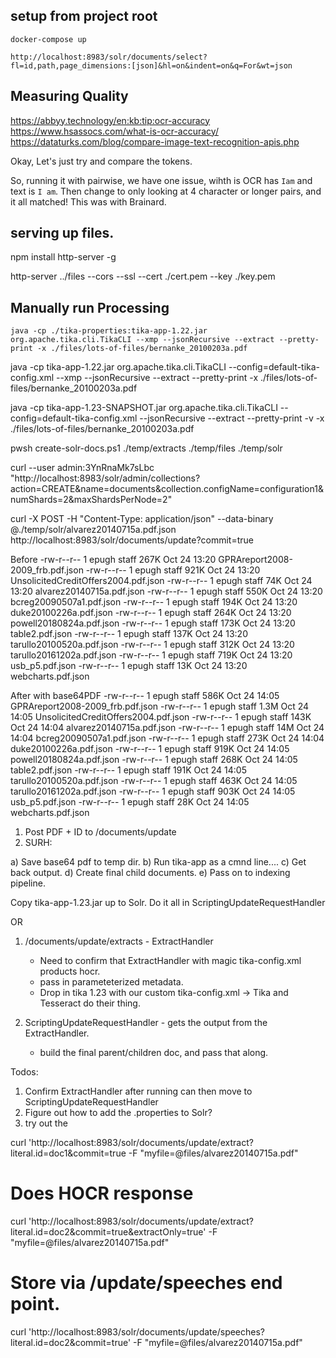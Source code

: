 ## setup from project root

```
docker-compose up
```

```
http://localhost:8983/solr/documents/select?fl=id,path,page_dimensions:[json]&hl=on&indent=on&q=For&wt=json
```

## Measuring Quality

https://abbyy.technology/en:kb:tip:ocr-accuracy
https://www.hsassocs.com/what-is-ocr-accuracy/
https://dataturks.com/blog/compare-image-text-recognition-apis.php

Okay, Let's just try and compare the tokens.

So, running it with pairwise, we have one issue, wihth is OCR has `Iam` and text is `I am`.  Then change to only looking at 4 character or longer pairs, and it all matched!  This was with Brainard.

## serving up files.

npm install http-server -g

http-server ../files --cors --ssl --cert ./cert.pem --key ./key.pem

## Manually run Processing

```
java -cp ./tika-properties:tika-app-1.22.jar org.apache.tika.cli.TikaCLI --xmp --jsonRecursive --extract --pretty-print -x ./files/lots-of-files/bernanke_20100203a.pdf
```

java -cp tika-app-1.22.jar org.apache.tika.cli.TikaCLI --config=default-tika-config.xml --xmp --jsonRecursive --extract --pretty-print -x ./files/lots-of-files/bernanke_20100203a.pdf


java -cp tika-app-1.23-SNAPSHOT.jar org.apache.tika.cli.TikaCLI --config=default-tika-config.xml --jsonRecursive --extract --pretty-print -v -x ./files/lots-of-files/bernanke_20100203a.pdf


pwsh create-solr-docs.ps1 ./temp/extracts ./temp/files ./temp/solr

curl --user admin:3YnRnaMk7sLbc "http://localhost:8983/solr/admin/collections?action=CREATE&name=documents&collection.configName=configuration1&numShards=2&maxShardsPerNode=2"

  curl -X POST -H "Content-Type: application/json" --data-binary @./temp/solr/alvarez20140715a.pdf.json http://localhost:8983/solr/documents/update?commit=true


Before
-rw-r--r--   1 epugh  staff   267K Oct 24 13:20 GPRAreport2008-2009_frb.pdf.json
-rw-r--r--   1 epugh  staff   921K Oct 24 13:20 UnsolicitedCreditOffers2004.pdf.json
-rw-r--r--   1 epugh  staff    74K Oct 24 13:20 alvarez20140715a.pdf.json
-rw-r--r--   1 epugh  staff   550K Oct 24 13:20 bcreg20090507a1.pdf.json
-rw-r--r--   1 epugh  staff   194K Oct 24 13:20 duke20100226a.pdf.json
-rw-r--r--   1 epugh  staff   264K Oct 24 13:20 powell20180824a.pdf.json
-rw-r--r--   1 epugh  staff   173K Oct 24 13:20 table2.pdf.json
-rw-r--r--   1 epugh  staff   137K Oct 24 13:20 tarullo20100520a.pdf.json
-rw-r--r--   1 epugh  staff   312K Oct 24 13:20 tarullo20161202a.pdf.json
-rw-r--r--   1 epugh  staff   719K Oct 24 13:20 usb_p5.pdf.json
-rw-r--r--   1 epugh  staff    13K Oct 24 13:20 webcharts.pdf.json

After with base64PDF
-rw-r--r--   1 epugh  staff   586K Oct 24 14:05 GPRAreport2008-2009_frb.pdf.json
-rw-r--r--   1 epugh  staff   1.3M Oct 24 14:05 UnsolicitedCreditOffers2004.pdf.json
-rw-r--r--   1 epugh  staff   143K Oct 24 14:04 alvarez20140715a.pdf.json
-rw-r--r--   1 epugh  staff    14M Oct 24 14:04 bcreg20090507a1.pdf.json
-rw-r--r--   1 epugh  staff   273K Oct 24 14:04 duke20100226a.pdf.json
-rw-r--r--   1 epugh  staff   919K Oct 24 14:05 powell20180824a.pdf.json
-rw-r--r--   1 epugh  staff   268K Oct 24 14:05 table2.pdf.json
-rw-r--r--   1 epugh  staff   191K Oct 24 14:05 tarullo20100520a.pdf.json
-rw-r--r--   1 epugh  staff   463K Oct 24 14:05 tarullo20161202a.pdf.json
-rw-r--r--   1 epugh  staff   903K Oct 24 14:05 usb_p5.pdf.json
-rw-r--r--   1 epugh  staff    28K Oct 24 14:05 webcharts.pdf.json



1) Post PDF + ID to /documents/update
2) SURH:

  a) Save base64 pdf to temp dir.
  b) Run tika-app as a cmnd line....
  c) Get back output.
  d) Create final child documents.
  e) Pass on to indexing pipeline.

  Copy tika-app-1.23.jar up to Solr.   Do it all in ScriptingUpdateRequestHandler

OR

1) /documents/update/extracts - ExtractHandler
    - Need to confirm that ExtractHandler with magic tika-config.xml products hocr.
    - pass in parameteterized metadata.
    - Drop in tika 1.23 with our custom tika-config.xml
    -> Tika and Tesseract do their thing.

2) ScriptingUpdateRequestHandler - gets the output from the ExtractHandler.
    - build the final parent/children doc, and pass that along.

Todos:
1) Confirm ExtractHandler after running can then move to ScriptingUpdateRequestHandler
2) Figure out how to add the .properties to Solr?
3) try out the


curl 'http://localhost:8983/solr/documents/update/extract?literal.id=doc1&commit=true -F "myfile=@files/alvarez20140715a.pdf"

# Does HOCR response
curl 'http://localhost:8983/solr/documents/update/extract?literal.id=doc2&commit=true&extractOnly=true' -F "myfile=@files/alvarez20140715a.pdf"

# Store via /update/speeches end point.
curl 'http://localhost:8983/solr/documents/update/speeches?literal.id=doc2&commit=true' -F "myfile=@files/alvarez20140715a.pdf"
